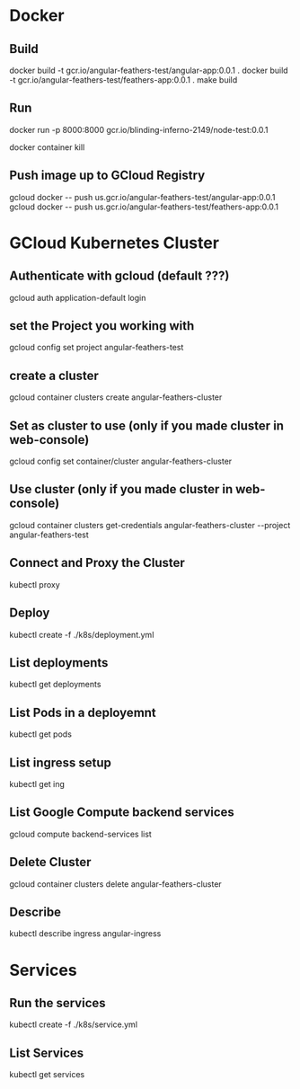 # Docker

## Build
docker build -t gcr.io/angular-feathers-test/angular-app:0.0.1 .
docker build -t gcr.io/angular-feathers-test/feathers-app:0.0.1 .
make build

## Run
docker run -p 8000:8000 gcr.io/blinding-inferno-2149/node-test:0.0.1

docker container kill <container id>

## Push image up to GCloud Registry
gcloud docker -- push us.gcr.io/angular-feathers-test/angular-app:0.0.1
gcloud docker -- push us.gcr.io/angular-feathers-test/feathers-app:0.0.1

# GCloud Kubernetes Cluster

## Authenticate with gcloud (default ???)
gcloud auth application-default login

## set the Project you working with
gcloud config set project angular-feathers-test

## create a cluster
gcloud container clusters create angular-feathers-cluster

## Set as cluster to use (only if you made cluster in web-console)
gcloud config set container/cluster angular-feathers-cluster

## Use cluster (only if you made cluster in web-console)
gcloud container clusters get-credentials angular-feathers-cluster --project angular-feathers-test

## Connect and Proxy the Cluster
kubectl proxy

## Deploy
kubectl create -f ./k8s/deployment.yml

## List deployments
kubectl get deployments

## List Pods in a deployemnt
kubectl get pods

## List ingress setup
kubectl get ing

## List Google Compute backend services
gcloud compute backend-services list

## Delete Cluster
gcloud container clusters delete angular-feathers-cluster

## Describe
kubectl describe ingress angular-ingress

# Services

## Run the services
kubectl create -f ./k8s/service.yml

## List Services
kubectl get services